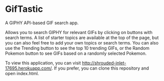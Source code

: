 # GifTastic
A GIPHY API-based GIF search app.

Allows you to search GIPHY for relevant GIFs by clicking on buttons with search terms. A list of starter topics are available at the top of the page, but you can also feel free to add your own topics or search terms. You can also use the Trending button to see the top 10 trending GIFs, or the Random Pokemon button to see GIFs based on a randomly selected Pokemon.

To view this application, you can visit http://shrouded-inlet-17695.herokuapp.com/. If you prefer, you can clone this repository and open index.html.
